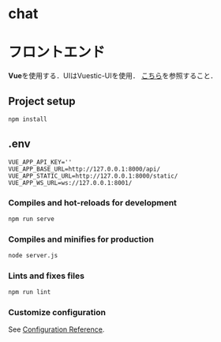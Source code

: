 # chat

# フロントエンド

**Vue**を使用する．UIはVuestic-UIを使用．
[こちら](https://ui.vuestic.dev/)を参照すること．

## Project setup

```bash
npm install
```

## .env
```
VUE_APP_API_KEY=''
VUE_APP_BASE_URL=http://127.0.0.1:8000/api/
VUE_APP_STATIC_URL=http://127.0.0.1:8000/static/
VUE_APP_WS_URL=ws://127.0.0.1:8001/
```

### Compiles and hot-reloads for development

```bash
npm run serve
```

### Compiles and minifies for production

```bash
node server.js
```

### Lints and fixes files

```bash
npm run lint
```

### Customize configuration

See [Configuration Reference](https://cli.vuejs.org/config/).
